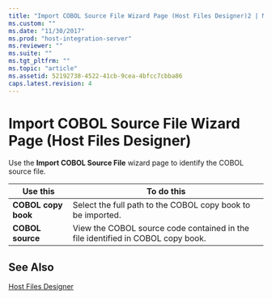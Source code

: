```yaml
---
title: "Import COBOL Source File Wizard Page (Host Files Designer)2 | Microsoft Docs"
ms.custom: ""
ms.date: "11/30/2017"
ms.prod: "host-integration-server"
ms.reviewer: ""
ms.suite: ""
ms.tgt_pltfrm: ""
ms.topic: "article"
ms.assetid: 52192738-4522-41cb-9cea-4bfcc7cbba86
caps.latest.revision: 4
---
```

# Import COBOL Source File Wizard Page (Host Files Designer)
Use the **Import COBOL Source File** wizard page to identify the COBOL source file.  
  
|Use this|To do this|  
|--------------|----------------|  
|**COBOL copy book**|Select the full path to the COBOL copy book to be imported.|  
|**COBOL source**|View the COBOL source code contained in the file identified in COBOL copy book.|  
  
## See Also  
 [Host Files Designer](../core/host-files-designer1.md)